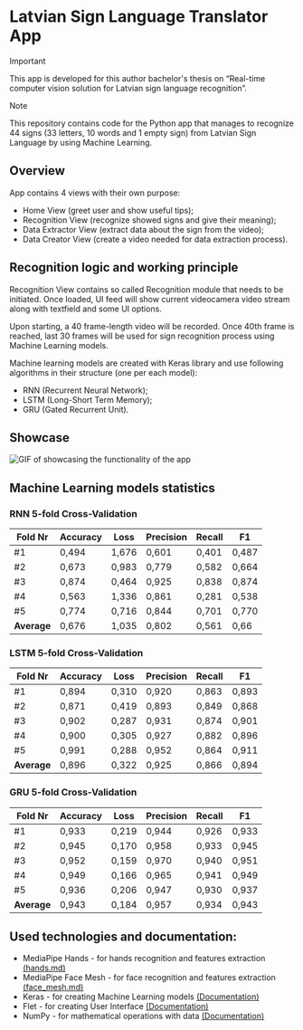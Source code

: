 # Latvian Sign Language Translator App

> [!IMPORTANT]
> This app is developed for this author bachelor's thesis on “Real-time computer vision solution for Latvian sign language recognition”.

> [!NOTE]
> This repository contains code for the Python app that manages to recognize 44 signs (33 letters, 10 words and 1 empty sign) from Latvian Sign Language by using Machine Learning.

## Overview
App contains 4 views with their own purpose:

- Home View (greet user and show useful tips);
- Recognition View (recognize showed signs and give their meaning);
- Data Extractor View (extract data about the sign from the video);
- Data Creator View (create a video needed for data extraction process).

## Recognition logic and working principle

Recognition View contains so called Recognition module that needs to be initiated. Once loaded, UI feed will show current videocamera video stream along with textfield and some UI options.

Upon starting, a 40 frame-length video will be recorded. Once 40th frame is reached, last 30 frames will be used for sign recognition process using Machine Learning models.

Machine learning models are created with Keras library and use following algorithms in their structure (one per each model):

- RNN (Recurrent Neural Network);
- LSTM (Long-Short Term Memory);
- GRU (Gated Recurrent Unit).

## Showcase

![GIF of showcasing the functionality of the app](/materials/LSL%20-%2010%20sec.gif)

## Machine Learning models statistics

### RNN 5-fold Cross-Validation

| Fold Nr | Accuracy | Loss | Precision | Recall | F1 |
| ------- | -------- | ---- | --------- | ------ | -- |
|#1       | 0,494    | 1,676| 0,601     | 0,401  | 0,487|
|#2       | 0,673    | 0,983| 0,779     | 0,582  | 0,664|
|#3       | 0,874    | 0,464| 0,925     | 0,838  | 0,874|
|#4       | 0,563    | 1,336| 0,861     | 0,281  | 0,538|
|#5       | 0,774    | 0,716| 0,844     | 0,701  | 0,770|
| **Average** | 0,676    | 1,035| 0,802     | 0,561  | 0,66|

### LSTM 5-fold Cross-Validation

| Fold Nr | Accuracy | Loss | Precision | Recall | F1 |
| ------- | -------- | ---- | --------- | ------ | -- |
|#1       | 0,894    | 0,310| 0,920     | 0,863  | 0,893|
|#2       | 0,871    | 0,419| 0,893     | 0,849  | 0,868|
|#3       | 0,902    | 0,287| 0,931     | 0,874  | 0,901|
|#4       | 0,900    | 0,305| 0,927     | 0,882  | 0,896|
|#5       | 0,991    | 0,288| 0,952     | 0,864  | 0,911|
| **Average** | 0,896    | 0,322| 0,925     | 0,866  | 0,894|

### GRU 5-fold Cross-Validation

| Fold Nr | Accuracy | Loss | Precision | Recall | F1 |
| ------- | -------- | ---- | --------- | ------ | -- |
|#1       | 0,933    | 0,219| 0,944     | 0,926  | 0,933|
|#2       | 0,945    | 0,170| 0,958     | 0,933  | 0,945|
|#3       | 0,952    | 0,159| 0,970     | 0,940  | 0,951|
|#4       | 0,949    | 0,166| 0,965     | 0,941  | 0,949|
|#5       | 0,936    | 0,206| 0,947     | 0,930  | 0,937|
| **Average** | 0,943    | 0,184| 0,957     | 0,934  | 0,943|

## Used technologies and documentation:

- MediaPipe Hands - for hands recognition and features extraction [(hands.md)](https://github.com/google-ai-edge/mediapipe/blob/master/docs/solutions/hands.md)
- MediaPipe Face Mesh - for face recognition and features extraction [(face_mesh.md)](https://github.com/google-ai-edge/mediapipe/blob/master/docs/solutions/face_mesh.md#python-solution-api)
- Keras - for creating Machine Learning models [(Documentation)](https://keras.io/)
- Flet - for creating User Interface [(Documentation)](https://flet.dev/)
- NumPy - for mathematical operations with data [(Documentation)](https://numpy.org/)

